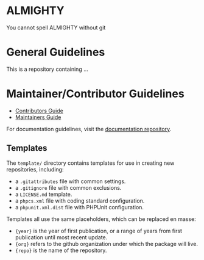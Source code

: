 # ALMIGHTY
You cannot spell ALMIGHTY without git

# General Guidelines

This is a repository containing ...

# Maintainer/Contributor Guidelines

- [Contributors Guide](CONTRIBUTORS.md)
- [Maintainers Guide](MAINTAINERS.md)

For documentation guidelines, visit the [documentation repository](https://github.com/YoomiAB/almighty/blob/master/CONTRIBUTING.md).

## Templates

The `template/` directory contains templates for use in creating new
repositories, including:

- a `.gitattributes` file with common settings.
- a `.gitignore` file with common exclusions.
- a `LICENSE.md` template.
- a `phpcs.xml` file with coding standard configuration.
- a `phpunit.xml.dist` file with PHPUnit configuration.

Templates all use the same placeholders, which can be replaced en masse:

- `{year}` is the year of first publication, or a range of years from first
  publication until most recent update.
- `{org}` refers to the github organization under which the package will live.
- `{repo}` is the name of the repository.
